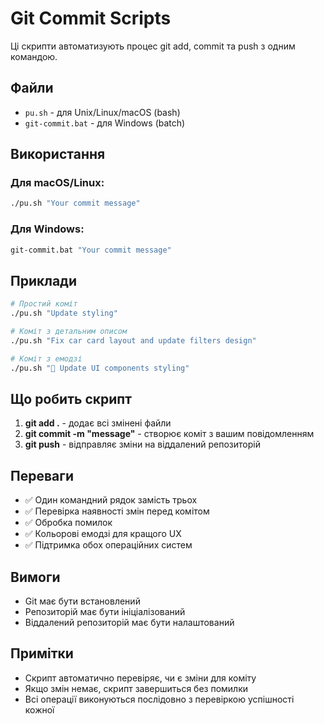 # Git Commit Scripts

Ці скрипти автоматизують процес git add, commit та push з одним командою.

## Файли

- `pu.sh` - для Unix/Linux/macOS (bash)
- `git-commit.bat` - для Windows (batch)

## Використання

### Для macOS/Linux:

```bash
./pu.sh "Your commit message"
```

### Для Windows:

```cmd
git-commit.bat "Your commit message"
```

## Приклади

```bash
# Простий коміт
./pu.sh "Update styling"

# Коміт з детальним описом
./pu.sh "Fix car card layout and update filters design"

# Коміт з емодзі
./pu.sh "🎨 Update UI components styling"
```

## Що робить скрипт

1. **git add .** - додає всі змінені файли
2. **git commit -m "message"** - створює коміт з вашим повідомленням
3. **git push** - відправляє зміни на віддалений репозиторій

## Переваги

- ✅ Один командний рядок замість трьох
- ✅ Перевірка наявності змін перед комітом
- ✅ Обробка помилок
- ✅ Кольорові емодзі для кращого UX
- ✅ Підтримка обох операційних систем

## Вимоги

- Git має бути встановлений
- Репозиторій має бути ініціалізований
- Віддалений репозиторій має бути налаштований

## Примітки

- Скрипт автоматично перевіряє, чи є зміни для коміту
- Якщо змін немає, скрипт завершиться без помилки
- Всі операції виконуються послідовно з перевіркою успішності кожної
